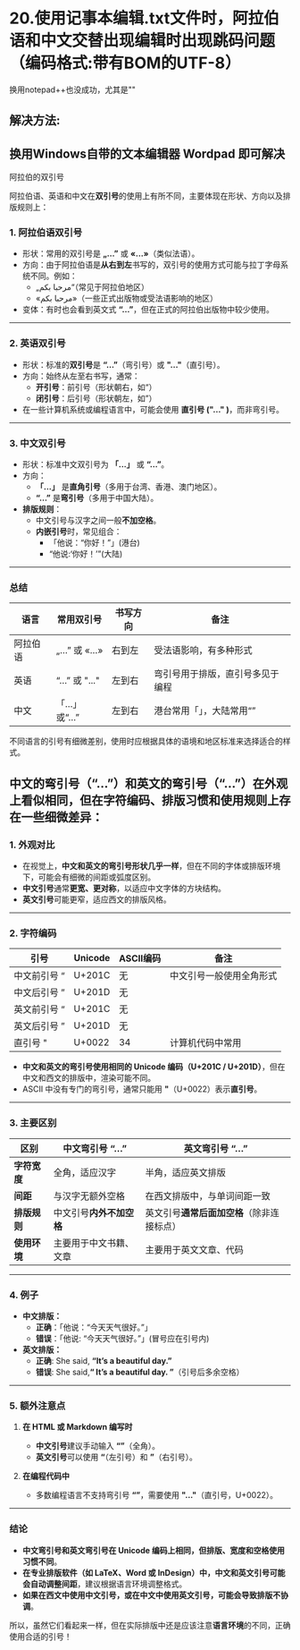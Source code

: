 # 20.使用记事本编辑.txt文件时，阿拉伯语和中文交替出现编辑时出现跳码问题（编码格式:带有BOM的UTF-8）  
换用notepad++也没成功，尤其是""
## 解决方法:  
## 换用Windows自带的文本编辑器 **Wordpad** 即可解决  
阿拉伯的双引号

阿拉伯语、英语和中文在**双引号**的使用上有所不同，主要体现在形状、方向以及排版规则上：

### 1. **阿拉伯语双引号**
   - 形状：常用的双引号是 **„…”** 或 **«…»**（类似法语）。
   - 方向：由于阿拉伯语是**从右到左**书写的，双引号的使用方式可能与拉丁字母系统不同。例如：
     - „مرحبا بكم“（常见于阿拉伯地区）
     - «مرحبا بكم»（一些正式出版物或受法语影响的地区）
   - 变体：有时也会看到英文式 **“…”**，但在正式的阿拉伯出版物中较少使用。

---

### 2. **英语双引号**
   - 形状：标准的**双引号**是 **“…”**（弯引号）或 **"..."**（直引号）。
   - 方向：始终从左至右书写，通常：
     - **开引号**：前引号（形状朝右，如“）
     - **闭引号**：后引号（形状朝左，如”）
   - 在一些计算机系统或编程语言中，可能会使用 **直引号 ("..." )**，而非弯引号。

---

### 3. **中文双引号**
   - 形状：标准中文双引号为 **「…」** 或 **“…”**。
   - 方向：
     - **「…」** 是**直角引号**（多用于台湾、香港、澳门地区）。
     - **“…”** 是**弯引号**（多用于中国大陆）。
   - **排版规则**：
     - 中文引号与汉字之间一般**不加空格**。
     - **内嵌引号**时，常见组合：
       - 「他说：“你好！”」(港台)
       - “他说:‘你好！’”(大陆)
  
---

### **总结**
| 语言 | 常用双引号 | 书写方向 | 备注 |
|------|----------|--------|------|
| 阿拉伯语 | „…” 或 «…» | 右到左 | 受法语影响，有多种形式 |
| 英语 | “…” 或 "..." | 左到右 | 弯引号用于排版，直引号多见于编程 |
| 中文 | 「…」或“…” | 左到右 | 港台常用「」，大陆常用“” |

不同语言的引号有细微差别，使用时应根据具体的语境和地区标准来选择适合的样式。


## 中文的**弯引号**（“…”）和**英文的弯引号**（“…”）在外观上看似相同，但在**字符编码、排版习惯和使用规则**上存在一些**细微差异**：

### **1. 外观对比**
- 在视觉上，**中文和英文的弯引号形状几乎一样**，但在不同的字体或排版环境下，可能会有细微的间距或弧度区别。
- **中文引号**通常**更宽、更对称**，以适应中文字体的方块结构。
- **英文引号**可能更窄，适应西文的排版风格。

---

### **2. 字符编码**
| 引号 | Unicode | ASCII编码 | 备注 |
|------|---------|----------|------|
| 中文前引号 “ | U+201C | 无 | 中文引号一般使用全角形式 |
| 中文后引号 ” | U+201D | 无 |  |
| 英文前引号 “ | U+201C | 无 |  |
| 英文后引号 ” | U+201D | 无 |  |
| 直引号 " | U+0022 | 34 | 计算机代码中常用 |

- **中文和英文的弯引号使用相同的 Unicode 编码（U+201C / U+201D）**，但在中文和西文的排版中，渲染可能不同。
- ASCII 中没有专门的弯引号，通常只能用 **"**（U+0022）表示**直引号**。

---

### **3. 主要区别**
| 区别 | 中文弯引号 “…” | 英文弯引号 “…” |
|------|-------------|-------------|
| **字符宽度** | 全角，适应汉字 | 半角，适应英文排版 |
| **间距** | 与汉字无额外空格 | 在西文排版中，与单词间距一致 |
| **排版规则** | 中文引号**内外不加空格** | 英文引号**通常后面加空格**（除非连接标点） |
| **使用环境** | 主要用于中文书籍、文章 | 主要用于英文文章、代码 |

---

### **4. 例子**
- **中文排版：**
  - **正确**：「他说：“今天天气很好。”」
  - **错误**：「他说: “今天天气很好。”」(冒号应在引号内)
- **英文排版：**
  - **正确**: She said, **“It’s a beautiful day.”**
  - **错误**: She said,**“ It’s a beautiful day. ”**（引号后多余空格）

---

### **5. 额外注意点**
1. **在 HTML 或 Markdown 编写时**
   - **中文引号**建议手动输入 **“”**（全角）。
   - **英文引号**可以使用 **&ldquo;**（左引号）和 **&rdquo;**（右引号）。

2. **在编程代码中**
   - 多数编程语言不支持弯引号 **“”**，需要使用 **"..."**（直引号，U+0022）。

---

### **结论**
- **中文弯引号和英文弯引号在 Unicode 编码上相同，但排版、宽度和空格使用习惯不同**。
- **在专业排版软件（如 LaTeX、Word 或 InDesign）中，中文和英文引号可能会自动调整间距**，建议根据语言环境调整格式。
- **如果在西文中使用中文引号，或在中文中使用英文引号，可能会导致排版不协调**。

所以，虽然它们看起来一样，但在实际排版中还是应该注意**语言环境**的不同，正确使用合适的引号！
